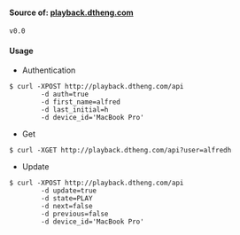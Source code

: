 #### Source of: [playback.dtheng.com](http://playback.dtheng.com)

`v0.0`

#### Usage

- Authentication

```
$ curl -XPOST http://playback.dtheng.com/api 
        -d auth=true 
        -d first_name=alfred 
        -d last_initial=h 
        -d device_id='MacBook Pro'
```

- Get

```
$ curl -XGET http://playback.dtheng.com/api?user=alfredh
```

- Update

```
$ curl -XPOST http://playback.dtheng.com/api
        -d update=true
        -d state=PLAY
        -d next=false
        -d previous=false
        -d device_id='MacBook Pro'
```